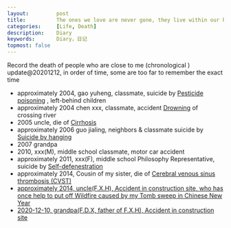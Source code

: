 ```yaml
---
layout:     	post
title:      	The ones we love are never gone, they live within our hearts.
categories: 	[Life, Death]
description:   	Diary
keywords: 		Diary，日记
topmost: false
---
```


Record the death of  people who are close to me (chronological ) update@20201212, in order of time,  some are too far to remember the exact time

- approximately 2004, gao yuheng,  classmate,  suicide by [Pesticide poisoning](https://en.wikipedia.org/wiki/Pesticide_poisoning) , left-behind children
- approximately 2004 chen xxx, classmate, accident [Drowning](https://en.wikipedia.org/wiki/Drowning) of crossing river
- 2005 uncle, die of  [Cirrhosis](https://en.wikipedia.org/wiki/Cirrhosis)
- approximately  2006 guo jialing,  neighbors & classmate suicide by [Suicide by hanging](https://en.wikipedia.org/wiki/Suicide_by_hanging)
- 2007 grandpa
- 2010, xxx(M), middle school classmate, motor car accident
- approximately 2011, xxx(F),  middle school Philosophy Representative,  suicide by [Self-defenestration](https://en.wikipedia.org/wiki/Self-defenestration)
- approximately 2014, Cousin of my sister, die of [Cerebral venous sinus thrombosis (CVST)](https://en.wikipedia.org/wiki/Cerebral_venous_sinus_thrombosis)
- <u>approximately 2014, uncle(F.X.H),  Accident in construction site, who has once help to put off Wildfire caused by my Tomb sweep in Chinese New Year</u>
- <u>2020-12-10, grandpa(F.D.X, father of F.X.H), Accident in construction site</u>

